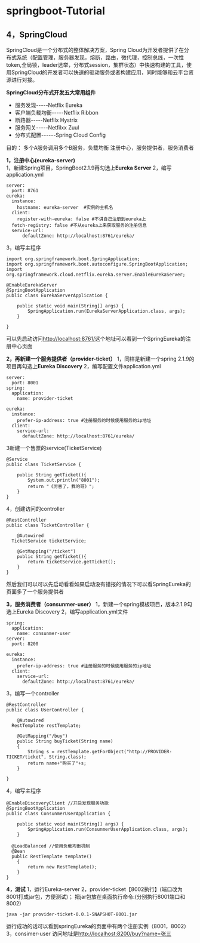 # springboot-Tutorial


## 4，SpringCloud
SpringCloud是一个分布式的整体解决方案，Spring Cloud为开发者提供了在分布式系统（配置管理，服务器发现，熔断，路由，微代理，控制总线，一次性token,全局锁，leader选举，分布式session，集群状态）中快速构建的工具，使用SpringCloud的开发者可以快速的驱动服务或者构建应用，同时能够和云平台资源进行对接。


**SpringCloud分布式开发五大常用组件**

 - 服务发现-----Netflix Eureka
 - 客户端负载均衡-----Netflix Ribbon
 - 断路器-----Netfilx Hystrix
 - 服务网关-----Netfilxx Zuul
 - 分布式配置------Spring Cloud Config

目的：
多个A服务调用多个B服务，负载均衡
注册中心，服务提供者，服务消费者

**1，注册中心(eureka-server)**<br/>
      1，新建Spring项目，SpringBoot2.1.9再勾选上**Eureka Server**
      2，编写application.yml
```
server:  
  port: 8761  
eureka:  
  instance:  
    hostname: eureka-server  #实例的主机名
  client:  
    register-with-eureka: false #不讲自己注册到eureka上  
  fetch-registry: false #不从eureka上来获取服务的注册信息  
  service-url:  
      defaultZone: http://localhost:8761/eureka/
```
3，编写主程序
```
import org.springframework.boot.SpringApplication;  
import org.springframework.boot.autoconfigure.SpringBootApplication;  
import org.springframework.cloud.netflix.eureka.server.EnableEurekaServer;  
  
@EnableEurekaServer  
@SpringBootApplication  
public class EurekaServerApplication {  
  
    public static void main(String[] args) {  
        SpringApplication.run(EurekaServerApplication.class, args);  
    }  
  
}
```
可以先启动访问[http://localhost:8761/](http://localhost:8761/)这个地址可以看到一个SpringEureka的注册中心页面

**2，再新建一个服务提供者（provider-ticket）**
1，同样是新建一个spring 2.1.9的项目再勾选上**Eureka Discovery**
2，编写配置文件application.yml
```
server:  
  port: 8001  
spring:  
  application:  
    name: provider-ticket  
  
eureka:  
  instance:  
    prefer-ip-address: true #注册服务的时候使用服务的ip地址  
  client:  
    service-url:  
      defaultZone: http://localhost:8761/eureka/
```
3新建一个售票的service(TicketService)
```
@Service  
public class TicketService {  
  
    public String getTicket(){  
        System.out.println("8001");  
        return "《厉害了，我的哥》";  
    }  
}
```
4，创建访问的controller
```
@RestController  
public class TicketController {  

    @Autowired  
  TicketService ticketService;  
  
    @GetMapping("/ticket")  
    public String getTicket(){  
        return ticketService.getTicket();  
    }  
}
```
然后我们可以可以先启动看看如果启动没有错报的情况下可以看SpringEureka的页面多了一个服务提供者

**3，服务消费者（consunmer-user）**
1，新建一个spring模板项目，版本2.1.9勾选上Eureka Discovery
2，编写application.yml文件
```
spring:  
  application:  
    name: consunmer-user  
server:  
  port: 8200  
  
eureka:  
  instance:  
    prefer-ip-address: true #注册服务的时候使用服务的ip地址  
  client:  
    service-url:  
      defaultZone: http://localhost:8761/eureka/
```
3，编写一个controller
```
@RestController  
public class UserController {  
  
    @Autowired  
  RestTemplate restTemplate;  
  
    @GetMapping("/buy")  
    public String buyTicket(String name)  
    {  
        String s = restTemplate.getForObject("http://PROVIDER-TICKET/ticket", String.class);  
        return name+"购买了"+s;  
    }  
  
}
```
4，编写主程序
```
@EnableDiscoveryClient //开启发现服务功能  
@SpringBootApplication  
public class ConsunmerUserApplication {  
  
    public static void main(String[] args) {  
        SpringApplication.run(ConsunmerUserApplication.class, args);  
    }  
  
  @LoadBalanced //使用负载均衡机制  
  @Bean  
  public RestTemplate template()  
    {  
        return new RestTemplate();  
    }  
}
```
**4，测试**
1，运行Eureka-server
2，provider-ticket【8002执行】(端口改为8001打成jar包，方便测试)；
把jar包放在桌面执行命令:(分别执行8001端口和8002)
```
java -jar provider-ticket-0.0.1-SNAPSHOT-8001.jar
```	
运行成功的话可以看到springEureka的页面中有两个注册实例（8001，8002）
3，consimer-user
访问地址是[http://localhost:8200/buy?name=张三](http://localhost:8200/buy?name=张三)
